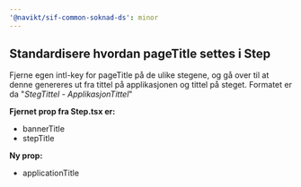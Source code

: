 ```yaml
---
'@navikt/sif-common-soknad-ds': minor
---
```


## Standardisere hvordan pageTitle settes i Step
Fjerne egen intl-key for pageTitle på de ulike stegene, og gå over til at denne genereres ut fra tittel på applikasjonen og tittel på steget. Formatet er da "_StegTittel - ApplikasjonTittel_"

**Fjernet prop fra Step.tsx er:**
* bannerTitle
* stepTitle

**Ny prop:**
* applicationTitle

